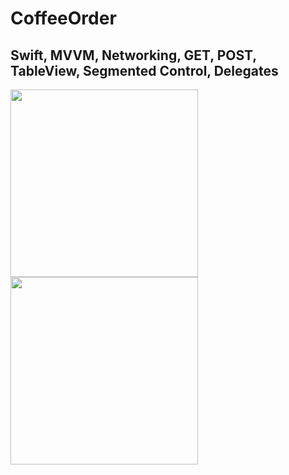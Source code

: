 # CoffeeOrder
Swift, MVVM, Networking, GET, POST, TableView, Segmented Control, Delegates
-
<a href="url"><img src="https://user-images.githubusercontent.com/31929901/191017246-4d24d6cf-24ac-4d40-9fbd-949e68bb439f.png" align="left" width="300"></a>
<a href="url"><img src="https://user-images.githubusercontent.com/31929901/191017283-9784495c-d384-4567-8d84-f6b4fb68129d.png" align="left" width="300"></a>
